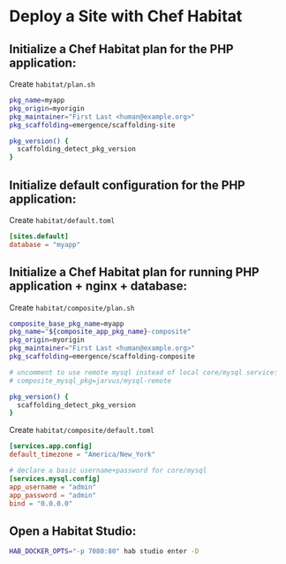 # Deploy a Site with Chef Habitat

## Initialize a Chef Habitat plan for the PHP application:

Create `habitat/plan.sh`

```bash
pkg_name=myapp
pkg_origin=myorigin
pkg_maintainer="First Last <human@example.org>"
pkg_scaffolding=emergence/scaffolding-site

pkg_version() {
  scaffolding_detect_pkg_version
}
```

## Initialize default configuration for the PHP application:

Create `habitat/default.toml`

```toml
[sites.default]
database = "myapp"
```

## Initialize a Chef Habitat plan for running PHP application + nginx + database:

Create `habitat/composite/plan.sh`

```bash
composite_base_pkg_name=myapp
pkg_name="${composite_app_pkg_name}-composite"
pkg_origin=myorigin
pkg_maintainer="First Last <human@example.org>"
pkg_scaffolding=emergence/scaffolding-composite

# uncomment to use remote mysql instead of local core/mysql service:
# composite_mysql_pkg=jarvus/mysql-remote

pkg_version() {
  scaffolding_detect_pkg_version
}
```

Create `habitat/composite/default.toml`

```toml
[services.app.config]
default_timezone = "America/New_York"

# declare a basic username+password for core/mysql
[services.mysql.config]
app_username = "admin"
app_password = "admin"
bind = "0.0.0.0"
```

## Open a Habitat Studio:

```bash
HAB_DOCKER_OPTS="-p 7080:80" hab studio enter -D
```
